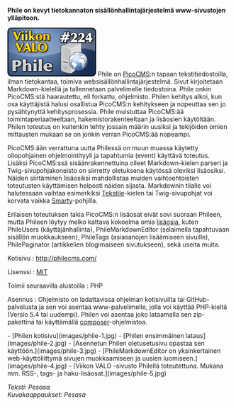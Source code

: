 <!--
Title: Phile
Week: 5x16
Number: 224
Date: 2015/04/24
Pageimage: valo224-phile.png
Tags: PHP,www
-->

**Phile on kevyt tietokannaton sisällönhallintajärjestelmä
www-sivustojen ylläpitoon.**

![](images/valo224-phile.png "fig:valo224-phile.png") Phile on
[PicoCMS](PicoCMS):n tapaan tekstitiedostoilla, ilman
tietokantaa, toimiva websisällönhallintajärjestelmä. Sivut kirjoitetaan
Markdown-kielellä ja tallennetaan palvelimelle tiedostoina. Phile onkin
PicoCMS:stä haarautettu, eli forkattu, ohjelmisto. Philen kehitys alkoi,
kun osa käyttäjistä halusi osallistua PicoCMS:n kehitykseen ja nopeuttaa
sen jo pysähtynyttä kehitysprosessia. Phile muistuttaa PicoCMS:ää
toimintaperiaatteeltaan, hakemistorakenteeltaan ja lisäosien käytöltään.
Philen toteutus on kuitenkin tehty jossain määrin uusiksi ja tekijöiden
omien mittausten mukaan se on jonkin verran PicoCMS:ää nopeampi.

PicoCMS:ään verrattuna uutta Philessä on muun muassa käytetty
oliopohjainen ohjelmointityyli ja tapahtumia (event) käyttävä toteutus.
Lisäksi PicoCMS:ssä sisäänrakennettuina olleet Markdown-kielen parseri
ja Twig-sivupohjakoneisto on siirretty oletuksena käytössä oleviksi
lisäosiksi. Näiden siirtäminen lisäosiksi mahdollistaa muiden
vaihtoehtoisten toteutusten käyttämisen helposti näiden sijasta.
Markdownin tilalle voi halutessaan vaihtaa esimerkiksi
[Tekstile](https://en.wikipedia.org/wiki/Textile_%28markup_language%29)-kielen
tai Twig-sivupohjat voi korvata vaikka
[Smarty](http://www.smarty.net/docs/en/)-pohjilla.

Erilaisen toteutuksen takia PicoCMS:n lisäosat eivät sovi suoraan
Phileen, mutta Phileen löytyy melko kattava kokoelma omia
[lisäosia](https://github.com/PhileCMS/Phile/wiki/%5BCOMMUNITY%5D-Plugins),
kuten PhileUsers (käyttäjänhallinta), PhileMarkdownEditor (selaimella
tapahtuvaan sisällön muokkaukseen), PhileTags (asiasanojen lisäämiseen
sivuille), PhilePaginator (artikkelien blogimaiseen sivutukseen), sekä
useita muita.

Kotisivu
:   <http://philecms.com/>

Lisenssi
:   [MIT](MIT)

Toimii seuraavilla alustoilla
:   PHP

Asennus
:   Ohjelmisto on ladattavissa ohjelman kotisivuilta tai
    GitHub-palvelusta ja sen voi asentaa www-palvelimelle, jolla voi
    käyttää PHP-kieltä (Versio 5.4 tai uudempi). Philen voi asentaa joko
    lataamalla sen zip-pakettina tai käyttämällä
    [composer](https://getcomposer.org/)-ohjelmistoa.

<div class="psgallery" markdown="1">
-   [Philen kotisivu](images/phile-1.jpg)
-   [Philen ensimmäinen lataus](images/phile-2.jpg)
-   [Asennetun Philen oletusetusivu opastaa sen käyttöön.](images/phile-3.jpg)
-   [PhileMarkdownEditor on yksinkertainen web-käyttöliittymä sivujen muokkaamiseen ja uusien luomiseen.](images/phile-4.jpg)
-   [Viikon VALO -sivusto Philellä toteutettuna. Mukana mm. RSS-, tags- ja haku-lisäosat.](images/phile-5.jpg)
</div>

*Teksti: Pesasa* <br />
*Kuvakaappaukset: Pesasa*

